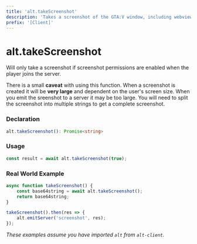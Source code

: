 ```yaml
---
title: 'alt.takeScreenshot'
description: 'Takes a screenshot of the GTA:V window, including webviews.'
prefix: '[Client]'
---
```


# alt.takeScreenshot

Will only take a screenshot if screenshot permissions are enabled when the player joins the server.

There is a small **caveat** with using this function. When a screenshot is created it will be **very large** and dependent on the user's screen size. When you emit the sreenshot to a server it may be too large. You will need to split the screenshot into multiple strings to get a complete screenshot.

### Declaration

```typescript
alt.takeScreenshot(): Promise<string>
```

### Usage

```js
const result = await alt.takeScreenshot(true);
```

### Real World Example

```js
async function takeScreenshot() {
    const base64string = await alt.takeScreenshot();
    return base64string;
}

takeScreenshot().then(res => {
    alt.emitServer('screenshot', res);
});
```

_These examples assume you have imported `alt` from `alt-client`._